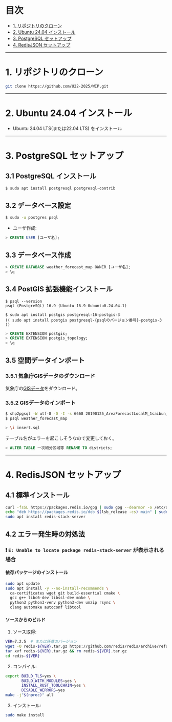 # 目次
- [1. リポジトリのクローン](#1-リポジトリのクローン)
- [2. Ubuntu 24.04 インストール](#2-ubuntu-2404-インストール)
- [3. PostgreSQL セットアップ](#3-postgresql-セットアップ)
- [4. RedisJSON セットアップ](#4-redisjson-セットアップ)

---

# 1. リポジトリのクローン
```bash
git clone https://github.com/U22-2025/WIP.git
```

---

# 2. Ubuntu 24.04 インストール
- Ubuntu 24.04 LTS(または22.04 LTS) をインストール

---

# 3. PostgreSQL セットアップ
## 3.1 PostgreSQL インストール
```bash
$ sudo apt install postgresql postgresql-contrib
```

## 3.2 データベース設定
```bash
$ sudo -u postgres psql
```
- ユーザ作成:
```sql
> CREATE USER [ユーザ名];
```

## 3.3 データベース作成
```sql
> CREATE DATABASE weather_forecast_map OWNER [ユーザ名];
> \q
```

## 3.4 PostGIS 拡張機能インストール
```
$ psql --version
psql (PostgreSQL) 16.9 (Ubuntu 16.9-0ubuntu0.24.04.1)

$ sudo apt install postgis postgresql-16-postgis-3
(( sudo apt install postgis postgresql-{psqlのバージョン番号}-postgis-3 ))
```

```sql
> CREATE EXTENSION postgis;
> CREATE EXTENSION postgis_topology;
> \q
```

## 3.5 空間データインポート
### 3.5.1 気象庁GISデータのダウンロード
気象庁の[GISデータ](https://www.data.jma.go.jp/developer/gis/20190125_AreaForecastLocalM_1saibun_GIS.zip)をダウンロード。
### 3.5.2 GISデータのインポート
```bash
$ shp2pgsql -W utf-8 -D -I -s 6668 20190125_AreaForecastLocalM_1saibun_GIS/一次細分区域等.shp > insert.sql
$ psql weather_forecast_map

> \i insert.sql
```
テーブル名がエラーを起こしそうなので変更しておく。
```sql
> ALTER TABLE 一次細分区域等 RENAME TO districts;
```

---

# 4. RedisJSON セットアップ
## 4.1 標準インストール
```bash
curl -fsSL https://packages.redis.io/gpg | sudo gpg --dearmor -o /etc/apt/trusted.gpg.d/redis.gpg
echo "deb https://packages.redis.io/deb $(lsb_release -cs) main" | sudo tee /etc/apt/sources.list.d/redis.list
sudo apt install redis-stack-server
```

## 4.2 エラー発生時の対処法
### ❗ `E: Unable to locate package redis-stack-server` が表示される場合

#### 依存パッケージのインストール
```bash
sudo apt update
sudo apt install -y --no-install-recommends \
  ca-certificates wget git build-essential cmake \
  gcc g++ libc6-dev libssl-dev make \
  python3 python3-venv python3-dev unzip rsync \
  clang automake autoconf libtool
```

#### ソースからのビルド
1. ソース取得:
```bash
VER=7.2.5  # または任意のバージョン
wget -O redis-${VER}.tar.gz https://github.com/redis/redis/archive/refs/tags/${VER}.tar.gz
tar xvf redis-${VER}.tar.gz && rm redis-${VER}.tar.gz
cd redis-${VER}
```

2. コンパイル:
```bash
export BUILD_TLS=yes \
       BUILD_WITH_MODULES=yes \
       INSTALL_RUST_TOOLCHAIN=yes \
       DISABLE_WERRORS=yes
make -j"$(nproc)" all
```

3. インストール:
```bash
sudo make install
```